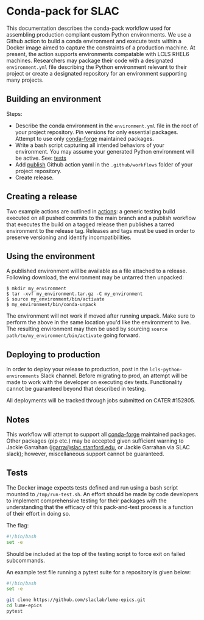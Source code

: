 # Conda-pack for SLAC

This documentation describes the conda-pack workflow used for assembling production compliant custom Python environments. We use a Github action to build a conda environment and execute tests within a Docker image aimed to capture the constraints of a production machine. At present, the action supports environments compatable with LCLS RHEL6 machines. Researchers may package their code with a designated `environment.yml` file describing the Python environment relevant to their project or create a designated repository for an environment supporting many projects. 

## Building an environment

Steps:
- Describe the conda environment in the `environment.yml` file in the root of your project repository. Pin versions for only essential packages. Attempt to use only [conda-forge](https://conda-forge.org/) maintained packages.
- Write a bash script capturing all intended behaviors of your environment. You may assume your generated Python environment will be active. See: [tests](tests.md)
- Add [publish](action.md) Github action yaml in the `.github/workflows` folder of your project repository.
- Create release.

## Creating a release

Two example actions are outlined in [actions](actions.md): a generic testing build executed on all pushed commits to the main branch and a publish workflow that executes the build on a tagged release then publishes a tarred environment to the release tag. Releases and tags must be used in order to preserve versioning and identify incompatibilities.

## Using the environment

A published environment will be available as a file attached to a release. Following download, the environment may be untarred then unpacked:

```
$ mkdir my_environment
$ tar -xvf my_environment.tar.gz -C my_environment
$ source my_environment/bin/activate
$ my_environment/bin/conda-unpack
```
The environment will not work if moved after running unpack. Make sure to perform the above in the same location you'd like the environment to live. The resulting environment may then be used by sourcing `source path/to/my_environment/bin/activate` going forward.


## Deploying to production

In order to deploy your release to production, post in the `lcls-python-environments` Slack channel. Before migrating to prod, an attempt will be made to work with the developer on executing dev tests. Functionality cannot be guaranteed beyond that described in testing. 

All deployments will be tracked through jobs submitted on CATER #152805.


## Notes
This workflow will attempt to support all [conda-forge](https://conda-forge.org/) maintained packages. Other packages (pip etc.) may be accepted given sufficient warning to Jackie Garrahan (jgarra@slac.stanford.edu, or Jackie Garrahan via SLAC slack); however, miscellaneous support cannot be guaranteed.


## Tests
The Docker image expects tests defined and run using a bash script mounted to `/tmp/run-test.sh`. An effort should be made by code developers to implement comprehensive testing for their packages with the understanding that the efficacy of this pack-and-test process is a function of their effort in doing so.

The flag:

```bash
#!/bin/bash
set -e
```
Should be included at the top of the testing script to force exit on failed subcommands.

An example test file running a pytest suite for a repository is given below:

```bash
#!/bin/bash
set -e

git clone https://github.com/slaclab/lume-epics.git
cd lume-epics
pytest
```
